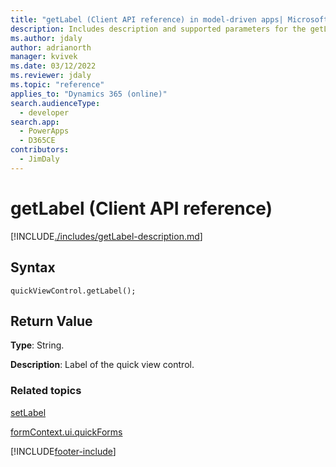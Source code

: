 ```yaml
---
title: "getLabel (Client API reference) in model-driven apps| MicrosoftDocs"
description: Includes description and supported parameters for the getLabel method.
ms.author: jdaly
author: adrianorth
manager: kvivek
ms.date: 03/12/2022
ms.reviewer: jdaly
ms.topic: "reference"
applies_to: "Dynamics 365 (online)"
search.audienceType: 
  - developer
search.app: 
  - PowerApps
  - D365CE
contributors:
  - JimDaly
---
```

# getLabel (Client API reference)



[!INCLUDE[./includes/getLabel-description.md](./includes/getLabel-description.md)]

## Syntax

`quickViewControl.getLabel();`

## Return Value

**Type**: String.

**Description**: Label of the quick view control.

### Related topics

[setLabel](setLabel.md)

[formContext.ui.quickForms](../formContext-ui-quickForms.md)





[!INCLUDE[footer-include](../../../../../includes/footer-banner.md)]